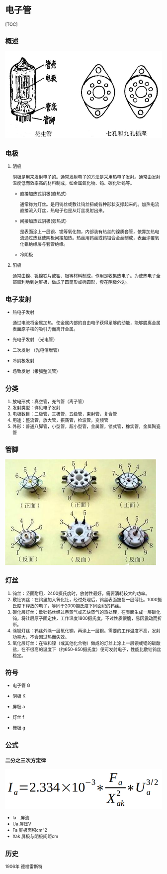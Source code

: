 # 电子管

[TOC]

## 概述

![](../../../Image/v/vacuum_tube.jpg)

## 电极

1. 阴极

   阴极是用来发射电子的。通常发射电子的方法是采用热电子发射。通常由发射温度低而效率高的材料制成，如金属氧化物、钨、碳化钍钨等。

   * 直接加热式阴极(直热式) 

     通常称为灯丝。是用钨丝或敷钍钨丝扭成各种形状支撑起来的。加热电流直接流入灯丝，热电子也是从灯丝发射出来。

   * 间接加热式阴极(旁热式)

     是表面涂上一层钡、锶等氧化物，内部装有热丝的镍质套管，依靠加热电流通过热丝使阴极间接加热。热丝用钨丝或钨钼合金丝制成，表面涂覆氧化铝绝缘层与套管绝缘。

   * 冷阴极

2. 阳极

   通常由镍、镀镍铁片或钼、钽等材料制成，作用是收集热电子。为使热电子全部顺利地到达屏极，做成了圆筒形或椭圆形，套在阴极外边。

## 电子发射

* 热电子发射

  通过电流将金属加热，使金属内部的自由电子获得足够的动能，能够脱离金属表面原子核的吸引力而离开金属。

* 光电子发射  （光电管）

* 二次发射  （光电倍增管）

* 冷阴极发射  

* 场致发射（汞弧整流管）

## 分类
1.  放电形式：真空管，充气管（离子管）  
2. 发射类型：详见电子发射
3. 电极数目：二极管，三极管，五级管，束射管，复合管
4. 用途：整流管，放大管，振荡管，检波管，变频管
5. 外形：普通八脚管，小型管，超小型管，金属管，锁式管，橡实管，金属陶瓷管

## 管脚

 ![](../../../Image/t/timg.jpeg )

## 灯丝
1. 钨丝：坚固耐用，2400摄氏度时，放射性最好，需要消耗较大的功率。
2. 敷钍钨丝：在钨里加入氧化钍，经过处理后，钨丝表面披复一层薄钍。1000摄氏度下释放的电子，等同于2000摄氏度下同面积的钨丝。
3. 碳化层灯丝：敷钍钨丝经过萘蒸气或乙炔蒸气的热处理，在表面生成一层碳化钨，将钍层原子固定住，工作温度1800摄氏度，不过性质很脆，易因震动而折断。
4. 涂钡灯丝：钨丝外涂一层氧化铜，再涂上一层钡。需要的工作温度不高，发射功率大，不会因过热而失效。
5. 氧化层灯丝：在铁和镍（或其他化合物）做成的灯丝上涂上一层钡或锶的碳酸盐，在不很高的温度下（约650-850摄氏度）便可发射电子，性能比敷钍钨丝稳定。

## 符号
* 电子管	G  

* 阴极	    K  

* 屏极	    a  

* 灯丝	    f  

* 栅极	    g

## 公式

### 二分之三次方定律

 ![](../../../Image/t/tube32.jpeg)

* Ia　屏流
* Ua	屏压V
* Fa	屏极面积cm^2
* Xak	屏极与阴极间距cm

## 历史

1906年 德福雷斯特
